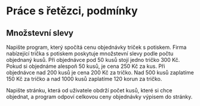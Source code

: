 # Práce s řetězci, podmínky

## Množstevní slevy

Napište program, který spočítá cenu objednávky triček s potiskem.
Firma nabízející trička s potiskem poskytuje množstevní slevy podle počtu objednaný kusů.
Při objednávce pod 50 kusů stojí jedno tričko 300 Kč.
Pokud si objednáme alespoň 50 kusů, je cena 250 Kč za kus.
Při objednávce nad 200 kusů je cena 200 Kč za tričko.
Nad 500 kusů zaplatíme 150 Kč za tričko a nad 1000 kusů zaplatíme 120 korun za tričko.

Napište stránku, která od uživatele obdrží počet kusů, které si chce objednat, a program odpoví celkovou ceny objednávky výpisem do stránky.
